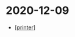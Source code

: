 # 2020-12-09

- [[printer]]

[//begin]: # "Autogenerated link references for markdown compatibility"
[printer]: ../printer "Printer"
[//end]: # "Autogenerated link references"
